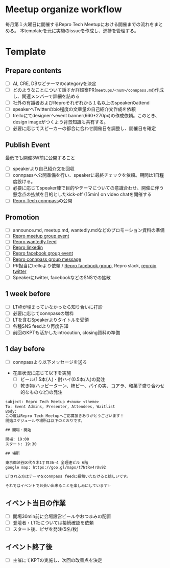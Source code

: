 # Meetup organize workflow

毎月第１火曜日に開催するRepro Tech Meetupにおける開催までの流れをまとめる。
本templateを元に実施のissueを作成し、進捗を管理する。

# Template

## Prepare contents

- [ ] AI, CRE, DBなどテーマのcategoryを決定
- [ ] どのようなことについて話すか詳細案PR(`meetups/<num>/connpass.md`)作成し、関連メンバーで詳細を詰める
- [ ] 社外の有識者およびReproそれぞれから１名以上のspeakerのattend
- [ ] speakerへTwitterのbio程度の文章量の自己紹介文作成を依頼
- [ ] trelloにてdesignerへevent banner(660*270px)の作成依頼。このとき、design imageがつくよう背景知識も共有する。
- [ ] 必要に応じてスピーカーの都合に合わせ開催日を調整し、開催日を確定

## Publish Event

最低でも開催3W前に公開すること

- [ ] speakerより自己紹介文を回収
- [ ] connpassへ公開準備を行い、speakerに最終チェックを依頼。期間は1日程度設ける。
- [ ] 必要に応じてspeaker陣で目的やテーマについての意識合わせ、開催に伴う懸念点の払拭を目的としたkick-off (15min) on video chatを開催する
- [ ] [Repro Tech connpass](https://repro-tech.connpass.com/)の公開

## Promotion

- [ ] announce.md, meetup.md, wantedly.mdなどのプロモーション資料の準備
- [ ] [Repro meetup group event](https://www.meetup.com/reproio/)
- [ ] [Repro wantedly feed](https://www.wantedly.com/companies/repro/feed)
- [ ] [Repro linkedin](https://www.linkedin.com/company/repro-inc-/)
- [ ] [Repro facebook group event](https://www.facebook.com/pg/reproio/events/)
- [ ] [Repro connpass group message](https://repro.connpass.com/)
- [ ] PR担当にtrelloより依頼 / [Repro facebook group](https://www.facebook.com/reproio/), Repro slack, [reproio twitter](https://twitter.com/reproio?lang=en)
- [ ] Speakerにtwitter, facebookなどのSNSでの拡散

## 1 week before

- [ ] LT枠が埋まっていなかったら知り合いに打診
- [ ] 必要に応じてconnpassの増枠
- [ ] LTを含むSpeakerよりタイトルを受領
- [ ] 各種SNS feedより再度告知
- [ ] 前回のKPTも活かしたintrocution, closing資料の準備

## 1 day before

- [ ] connpassより以下メッセージを送る
- 在庫状況に応じて以下を実施
  - [ ] ビール(1.5本/人)・酎ハイ(0.5本/人)の発注
  - [ ] 乾き物(ハッピーターン、柿ピー、パイの実、コアラ、和菓子盛り合わせ的なものなど)の発注

```txt
subject: Repro Tech Meetup #<num> <theme>
To: Event Admins, Presenter, Attendees, Waitlist
Body:
この度はRepro Tech Meetupへご応募頂きありがとうございます！
開始スケジュールや場所は以下のとおりです。

## 開場・開始

開場: 19:00
スタート: 19:30

## 場所

東京都渋谷区代々木1丁目36-4 全理連ビル 6階
google map: https://goo.gl/maps/t7NtRv4rUv92

LTされる方はテーマをconnpass feedに投稿いただけると嬉しいです。

それではイベントでお会い出来ることを楽しみにしています✨
```

## イベント当日の作業

- [ ] 開場30min前に会場設営ビールやおつまみの配置
- [ ] 登壇者・LT社については接続確認を依頼
- [ ] スタート後、ピザを発注(5名/枚)

## イベント終了後

- [ ] 主催にてKPTの実施し、次回の改善点を決定
